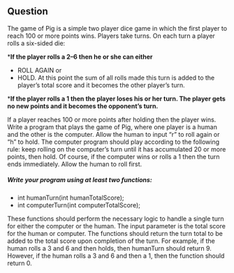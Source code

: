 ## Question 

The game of Pig is a simple two player dice game in which the first player to
reach 100 or more points wins. Players take turns. On each turn a player rolls a
six-sided die:

***If the player rolls a 2–6 then he or she can either**
- ROLL AGAIN or
- HOLD. At this point the sum of all rolls made this turn is added to the
player’s total score and it becomes the other player’s turn.

***If the player rolls a 1 then the player loses his or her turn. The player gets no
new points and it becomes the opponent’s turn.**

If a player reaches 100 or more points after holding then the player wins.
Write a program that plays the game of Pig, where one player is a human and the
other is the computer. Allow the human to input “r” to roll again or “h” to hold.
The computer program should play according to the following rule: keep rolling
on the computer’s turn until it has accumulated 20 or more points, then hold. Of
course, if the computer wins or rolls a 1 then the turn ends immediately. Allow the
human to roll first.

##### Write your program using at least two functions:
- int humanTurn(int humanTotalScore);
- int computerTurn(int computerTotalScore);

These functions should perform the necessary logic to handle a single turn for
either the computer or the human. The input parameter is the total score for the
human or computer. The functions should return the turn total to be added to the
total score upon completion of the turn. For example, if the human rolls a 3 and 6
and then holds, then humanTurn should return 9. However, if the human rolls a 3
and 6 and then a 1, then the function should return 0.
